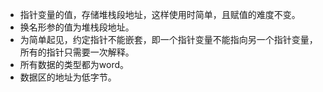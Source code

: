 - 指针变量的值，存储堆栈段地址，这样使用时简单，且赋值的难度不变。
- 换名形参的值为堆栈段地址。
- 为简单起见，约定指针不能嵌套，即一个指针变量不能指向另一个指针变量，所有的指针只需要一次解释。
- 所有数据的类型都为word。
- 数据区的地址为低字节。